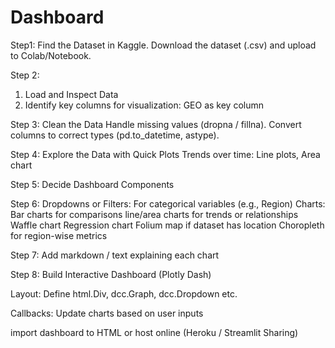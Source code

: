 #  Dashboard 
Step1:
Find the Dataset in Kaggle.
Download the dataset (.csv) and upload to Colab/Notebook. 

Step 2: 
1. Load and Inspect Data 
2. Identify key columns for visualization: GEO as key column

Step 3: Clean the Data 
Handle missing values (dropna / fillna).
Convert columns to correct types (pd.to_datetime, astype). 

Step 4: Explore the Data with Quick Plots
Trends over time: Line plots, Area chart 

Step 5: Decide Dashboard Components 

Step 6: Dropdowns or Filters: For categorical variables (e.g., Region) 
Charts:
Bar charts for comparisons 
line/area charts for trends or relationships
Waffle chart 
Regression chart
Folium map if dataset has location
Choropleth for region-wise metrics 

Step 7: Add markdown / text explaining each chart 

Step 8: Build Interactive Dashboard (Plotly Dash) 

Layout: Define html.Div, dcc.Graph, dcc.Dropdown etc. 

Callbacks: Update charts based on user inputs 

import dashboard to HTML or host online (Heroku / Streamlit Sharing) 

